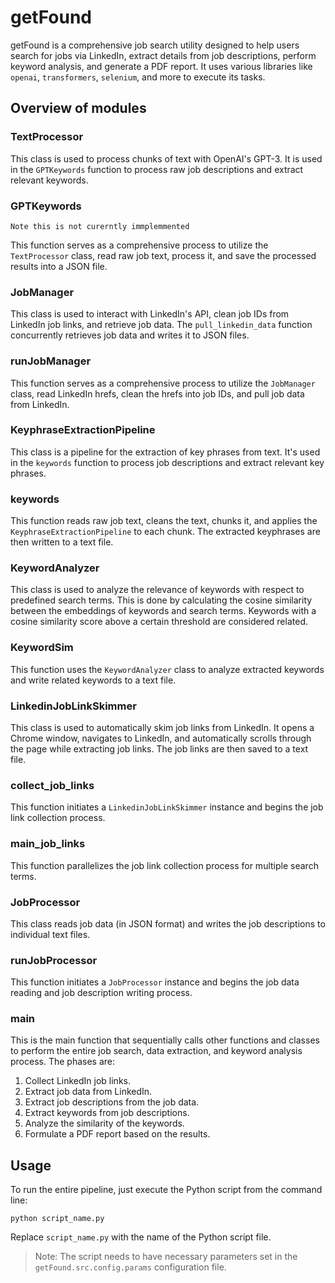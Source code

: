 # getFound

getFound is a comprehensive job search utility designed to help users search for jobs via LinkedIn, extract details from job descriptions, perform keyword analysis, and generate a PDF report. It uses various libraries like `openai`, `transformers`, `selenium`, and more to execute its tasks.

## Overview of modules

### TextProcessor

This class is used to process chunks of text with OpenAI's GPT-3. It is used in the `GPTKeywords` function to process raw job descriptions and extract relevant keywords. 

### GPTKeywords
```Note this is not curerntly immplemmented```

This function serves as a comprehensive process to utilize the `TextProcessor` class, read raw job text, process it, and save the processed results into a JSON file.

### JobManager

This class is used to interact with LinkedIn's API, clean job IDs from LinkedIn job links, and retrieve job data. The `pull_linkedin_data` function concurrently retrieves job data and writes it to JSON files.

### runJobManager

This function serves as a comprehensive process to utilize the `JobManager` class, read LinkedIn hrefs, clean the hrefs into job IDs, and pull job data from LinkedIn.

### KeyphraseExtractionPipeline

This class is a pipeline for the extraction of key phrases from text. It's used in the `keywords` function to process job descriptions and extract relevant key phrases.

### keywords

This function reads raw job text, cleans the text, chunks it, and applies the `KeyphraseExtractionPipeline` to each chunk. The extracted keyphrases are then written to a text file.

### KeywordAnalyzer

This class is used to analyze the relevance of keywords with respect to predefined search terms. This is done by calculating the cosine similarity between the embeddings of keywords and search terms. Keywords with a cosine similarity score above a certain threshold are considered related.

### KeywordSim

This function uses the `KeywordAnalyzer` class to analyze extracted keywords and write related keywords to a text file.

### LinkedinJobLinkSkimmer

This class is used to automatically skim job links from LinkedIn. It opens a Chrome window, navigates to LinkedIn, and automatically scrolls through the page while extracting job links. The job links are then saved to a text file.

### collect_job_links

This function initiates a `LinkedinJobLinkSkimmer` instance and begins the job link collection process.

### main_job_links

This function parallelizes the job link collection process for multiple search terms.

### JobProcessor

This class reads job data (in JSON format) and writes the job descriptions to individual text files.

### runJobProcessor

This function initiates a `JobProcessor` instance and begins the job data reading and job description writing process.

### main

This is the main function that sequentially calls other functions and classes to perform the entire job search, data extraction, and keyword analysis process. The phases are:

1. Collect LinkedIn job links.
2. Extract job data from LinkedIn.
3. Extract job descriptions from the job data.
4. Extract keywords from job descriptions.
5. Analyze the similarity of the keywords.
6. Formulate a PDF report based on the results.

## Usage

To run the entire pipeline, just execute the Python script from the command line:

```
python script_name.py
```

Replace `script_name.py` with the name of the Python script file.

> Note: The script needs to have necessary parameters set in the `getFound.src.config.params` configuration file.